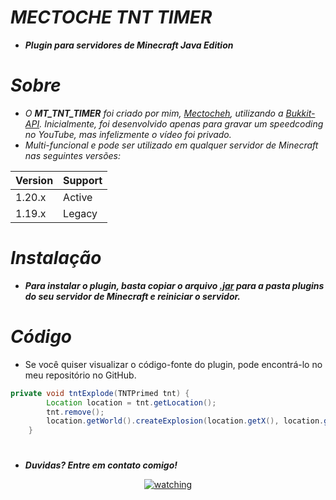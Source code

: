 
#                   _MECTOCHE TNT TIMER_
- ***Plugin para **servidores** de Minecraft Java Edition***
# _Sobre_
- _O **MT_TNT_TIMER** foi criado por mim, [Mectocheh](https://github.com/Mectoche), utilizando a [Bukkit-API](https://dev.bukkit.org/). Inicialmente, foi desenvolvido apenas para gravar um speedcoding no YouTube, mas infelizmente o vídeo foi privado._
- _Multi-funcional e pode ser utilizado em qualquer servidor de Minecraft nas seguintes versões:_
<div class ="version" align="center">

| Version |    Support    |
|---------| ------------- |
| 1.20.x  |    Active     |
| 1.19.x  |    Legacy     |

</div>

# _Instalação_
- ***Para instalar o plugin, basta copiar o arquivo [.jar](https://github.com/Mectoche/MT_TNT_TIMER/tree/main/build/libs) para a pasta plugins do seu servidor de Minecraft e reiniciar o servidor.***

# _Código_
- Se você quiser visualizar o código-fonte do plugin, pode encontrá-lo no meu repositório no GitHub.
```java
private void tntExplode(TNTPrimed tnt) {
        Location location = tnt.getLocation();
        tnt.remove();
        location.getWorld().createExplosion(location.getX(), location.getY(), location.getZ(), 4f, false, true);
    }
```



#
- _**Duvidas? Entre em contato comigo!**_
<p align="center">
<a href="https://github.com/Mectoche/MT_TNT_TIMER"><img src="https://i.ibb.co/P41ZcjK/tnt-timer-mectoche.png" alt="watching" border="0"></a>
</p>
